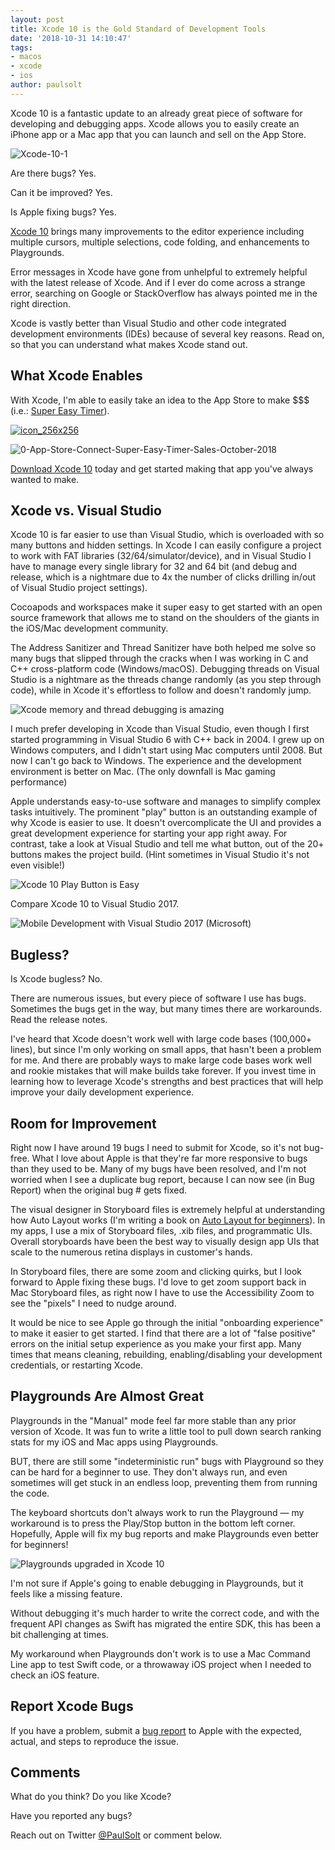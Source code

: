 ```yaml
---
layout: post
title: Xcode 10 is the Gold Standard of Development Tools
date: '2018-10-31 14:10:47'
tags:
- macos
- xcode
- ios
author: paulsolt
---
```


Xcode 10 is a fantastic update to an already great piece of software for developing and debugging apps. Xcode allows you to easily create an iPhone app or a Mac app that you can launch and sell on the App Store.

![Xcode-10-1](/assets/images/2018/10/Xcode-10-1.png)

Are there bugs? Yes. 

Can it be improved? Yes. 

Is Apple fixing bugs? Yes.

[Xcode 10](https://itunes.apple.com/us/app/xcode/id497799835?ls=1&mt=12) brings many improvements to the editor experience including multiple cursors, multiple selections, code folding, and enhancements to Playgrounds.

Error messages in Xcode have gone from unhelpful to extremely helpful with the latest release of Xcode. And if I ever do come across a strange error, searching on Google or StackOverflow has always pointed me in the right direction.

Xcode is vastly better than Visual Studio and other code integrated development environments (IDEs) because of several key reasons. Read on, so that you can understand what makes Xcode stand out.

## What Xcode Enables

With Xcode, I'm able to easily take an idea to the App Store to make $$$ (i.e.: [Super Easy Timer](https://itunes.apple.com/us/app/super-easy-timer/id1353137878?ls=1&mt=12)).

[![icon_256x256](/assets/images/2018/10/icon_256x256.png)](https://itunes.apple.com/us/app/super-easy-timer/id1353137878?ls=1&mt=12)

![0-App-Store-Connect-Super-Easy-Timer-Sales-October-2018](/assets/images/2018/10/0-App-Store-Connect-Super-Easy-Timer-Sales-October-2018.png)

[Download Xcode 10](https://itunes.apple.com/us/app/xcode/id497799835?ls=1&mt=12) today and get started making that app you've always wanted to make.

## Xcode vs. Visual Studio

Xcode 10 is far easier to use than Visual Studio, which is overloaded with so many buttons and hidden settings. In Xcode I can easily configure a project to work with FAT libraries (32/64/simulator/device), and in Visual Studio I have to manage every single library for 32 and 64 bit (and debug and release, which is a nightmare due to 4x the number of clicks drilling in/out of Visual Studio project settings).

Cocoapods and workspaces make it super easy to get started with an open source framework that allows me to stand on the shoulders of the giants in the iOS/Mac development community.

The Address Sanitizer and Thread Sanitizer have both helped me solve so many bugs that slipped through the cracks when I was working in C and C++ cross-platform code (Windows/macOS). Debugging threads on Visual Studio is a nightmare as the threads change randomly (as you step through code), while in Xcode it's effortless to follow and doesn't randomly jump.

![Xcode memory and thread debugging is amazing](/assets/images/2018/10/1-Xcode-10-thread-sanitizer-address-sanitizer-.png)

I much prefer developing in Xcode than Visual Studio, even though I first started programming in Visual Studio 6 with C++ back in 2004. I grew up on Windows computers, and I didn't start using Mac computers until 2008. But now I can't go back to Windows. The experience and the development environment is better on Mac. (The only downfall is Mac gaming performance)

Apple understands easy-to-use software and manages to simplify complex tasks intuitively. The prominent "play" button is an outstanding example of why Xcode is easier to use. It doesn't overcomplicate the UI and provides a great development experience for starting your app right away. For contrast, take a look at Visual Studio and tell me what button, out of the 20+ buttons makes the project build. (Hint sometimes in Visual Studio it's not even visible!)

![Xcode 10 Play Button is Easy](/assets/images/2018/10/Xcode-Play.png)

Compare Xcode 10 to Visual Studio 2017.

![Mobile Development with Visual Studio 2017 (Microsoft)](/assets/images/2018/10/Mobile-development-with-.NET_copy_opt.jpg)

## Bugless?

Is Xcode bugless? No. 

There are numerous issues, but every piece of software I use has bugs. Sometimes the bugs get in the way, but many times there are workarounds. Read the release notes.

I've heard that Xcode doesn't work well with large code bases (100,000+ lines), but since I'm only working on small apps, that hasn't been a problem for me. And there are probably ways to make large code bases work well and rookie mistakes that will make builds take forever. If you invest time in learning how to leverage Xcode's strengths and best practices that will help improve your daily development experience.

## Room for Improvement

Right now I have around 19 bugs I need to submit for Xcode, so it's not bug-free. What I love about Apple is that they're far more responsive to bugs than they used to be. Many of my bugs have been resolved, and I'm not worried when I see a duplicate bug report, because I can now see (in Bug Report) when the original bug # gets fixed.

The visual designer in Storyboard files is extremely helpful at understanding how Auto Layout works (I'm writing a book on [Auto Layout for beginners](https://pages.convertkit.com/e119bf9a85/858c1c1a46)). In my apps, I use a mix of Storyboard files, .xib files, and programmatic UIs. Overall storyboards have been the best way to visually design app UIs that scale to the numerous retina displays in customer's hands.

In Storyboard files, there are some zoom and clicking quirks, but I look forward to Apple fixing these bugs. I'd love to get zoom support back in Mac Storyboard files, as right now I have to use the Accessibility Zoom to see the "pixels" I need to nudge around.

It would be nice to see Apple go through the initial "onboarding experience" to make it easier to get started. I find that there are a lot of "false positive" errors on the initial setup experience as you make your first app. Many times that means cleaning, rebuilding, enabling/disabling your development credentials, or restarting Xcode.

## Playgrounds Are Almost Great

Playgrounds in the "Manual" mode feel far more stable than any prior version of Xcode. It was fun to write a little tool to pull down search ranking stats for my iOS and Mac apps using Playgrounds. 

BUT, there are still some "indeterministic run" bugs with Playground so they can be hard for a beginner to use. They don't always run, and even sometimes will get stuck in an endless loop, preventing them from running the code.

The keyboard shortcuts don't always work to run the Playground — my workaround is to press the Play/Stop button in the bottom left corner. Hopefully, Apple will fix my bug reports and make Playgrounds even better for beginners!

![Playgrounds upgraded in Xcode 10](/assets/images/2018/10/Playgrounds-Upgrade-in-Xcode-10.png)

I'm not sure if Apple's going to enable debugging in Playgrounds, but it feels like a missing feature. 

Without debugging it's much harder to write the correct code, and with the frequent API changes as Swift has migrated the entire SDK, this has been a bit challenging at times. 

My workaround when Playgrounds don't work is to use a Mac Command Line app to test Swift code, or a throwaway iOS project when I needed to check an iOS feature.

## Report Xcode Bugs

If you have a problem, submit a [bug report](http://bugreport.apple.com) to Apple with the expected, actual, and steps to reproduce the issue.

## Comments

What do you think? Do you like Xcode?

Have you reported any bugs?

Reach out on Twitter [@PaulSolt](http://twitter.com/PaulSolt) or comment below.